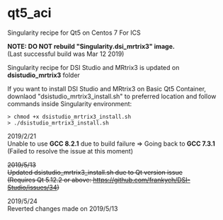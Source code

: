 # qt5_aci
Singularity recipe for Qt5 on Centos 7 For ICS  

**NOTE: DO NOT rebuild "Singularity.dsi_mrtrix3" image.**  
(Last successful build was Mar 12 2019)

Singularity recipe for DSI Studio and MRtrix3 is updated on **dsistudio_mrtrix3** folder  

If you want to install DSI Studio and MRtrix3 on Basic Qt5 Container,  
downlaod "dsistudio_mrtrix3_install.sh" to preferred location 
and follow commands inside Singularity environment:  
```
> chmod +x dsistudio_mrtrix3_install.sh  
> ./dsistudio_mrtrix3_install.sh
```

2019/2/21  
Unable to use **GCC 8.2.1** due to build failure => Going back to **GCC 7.3.1**  
(Failed to resolve the issue at this moment)

~~2019/5/13  
Updated dsistudio_mrtrix3_install.sh due to Qt version issue  
(Requires Qt 5.12.2 or above: https://github.com/frankyeh/DSI-Studio/issues/34)~~

2019/5/24  
Reverted changes made on 2019/5/13
